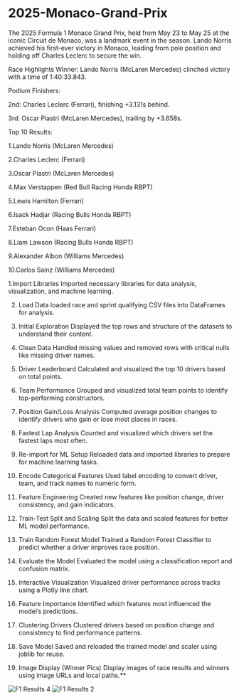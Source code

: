 # 2025-Monaco-Grand-Prix

The 2025 Formula 1 Monaco Grand Prix, held from May 23 to May 25 at the iconic Circuit de Monaco, was a landmark event in the season. Lando Norris achieved his first-ever victory in Monaco, leading from pole position and holding off Charles Leclerc to secure the win.

Race Highlights Winner: Lando Norris (McLaren Mercedes) clinched victory with a time of 1:40:33.843.

Podium Finishers:

2nd: Charles Leclerc (Ferrari), finishing +3.131s behind.

3rd: Oscar Piastri (McLaren Mercedes), trailing by +3.658s.

Top 10 Results:

1.Lando Norris (McLaren Mercedes)

2.Charles Leclerc (Ferrari)

3.Oscar Piastri (McLaren Mercedes)

4.Max Verstappen (Red Bull Racing Honda RBPT)

5.Lewis Hamilton (Ferrari)

6.Isack Hadjar (Racing Bulls Honda RBPT)

7.Esteban Ocon (Haas Ferrari)

8.Liam Lawson (Racing Bulls Honda RBPT)

9.Alexander Albon (Williams Mercedes)

10.Carlos Sainz (Williams Mercedes)

1.Import Libraries Imported necessary libraries for data analysis, visualization, and machine learning.

2. Load Data loaded race and sprint qualifying CSV files into DataFrames for analysis.

3. Initial Exploration Displayed the top rows and structure of the datasets to understand their content.

4. Clean Data Handled missing values and removed rows with critical nulls like missing driver names.

5. Driver Leaderboard Calculated and visualized the top 10 drivers based on total points.

6. Team Performance Grouped and visualized total team points to identify top-performing constructors.

7. Position Gain/Loss Analysis Computed average position changes to identify drivers who gain or lose most places in races.

8. Fastest Lap Analysis Counted and visualized which drivers set the fastest laps most often.

9. Re-import for ML Setup Reloaded data and imported libraries to prepare for machine learning tasks.

10. Encode Categorical Features Used label encoding to convert driver, team, and track names to numeric form.

11. Feature Engineering Created new features like position change, driver consistency, and gain indicators.

12. Train-Test Split and Scaling Split the data and scaled features for better ML model performance.

13. Train Random Forest Model Trained a Random Forest Classifier to predict whether a driver improves race position.

14. Evaluate the Model Evaluated the model using a classification report and confusion matrix.

15. Interactive Visualization Visualized driver performance across tracks using a Plotly line chart.

16. Feature Importance Identified which features most influenced the model’s predictions.

17. Clustering Drivers Clustered drivers based on position change and consistency to find performance patterns.

18. Save Model Saved and reloaded the trained model and scaler using joblib for reuse.

19. Image Display (Winner Pics) Display images of race results and winners using image URLs and local paths.**

![F1 Results 4](https://github.com/user-attachments/assets/c653b8f5-c689-40d3-b1b6-4d9bb9e03b5e)
![F1 Results 2](https://github.com/user-attachments/assets/d348a689-d42e-41af-b3c7-71a9602575dd)

